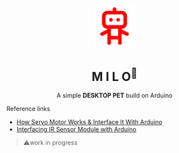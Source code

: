 <p align="center">
    <img width="100" src="./assets/icon1.png" alt="Icon">
</p>

<h1 align="center">
  <b>M I L O<sup>🤖</sup></b>
</h1>

<p align="center">A simple <b>DESKTOP PET</b> build on Arduino</p>

Reference links

- <a href="https://lastminuteengineers.com/servo-motor-arduino-tutorial/">How Servo Motor Works & Interface It With Arduino</a>
- <a href="https://circuitdigest.com/microcontroller-projects/interfacing-ir-sensor-module-with-arduino">Interfacing IR Sensor Module with Arduino</a>

> ⚠️work in progress
